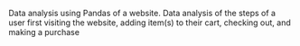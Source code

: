 Data analysis using Pandas of a website.
Data analysis of the steps of a user first visiting the website, adding item(s) to their cart, checking out, and making a purchase
